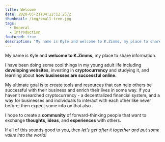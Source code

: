 ```yaml
---
title: Welcome
date: 2020-05-21T04:22:12.257Z
thumbnail: /img/small-tree.jpg
tags:
  - General
  - Introduction
featured: true
description: 'My name is Kyle and welcome to K.Zimms, my place to share information.'
---
```

My name is Kyle and **welcome to K.Zimms**, my place to share information.

I have been doing some cool things in my young adult life including **developing websites**, investing in **cryptocurrency** and studying it, and learning about **how businesses are successful online**.

My ultimate goal is to create tools and resources that can help others be successful with their business and enrich their lives in some way. If you haven’t researched cryptocurrency - a decentralized financial system, and a way for businesses and individuals to interact with each other like never before; then expect some info on that also.

I hope to create a **community** of forward-thinking people that want to exchange **thoughts**, **ideas**, and **experiences** with others.

If all of this sounds good to you, then *let’s get after it together and put some value into the world!*

